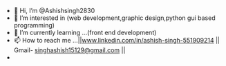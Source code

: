 - 👋 Hi, I’m @Ashishsingh2830
- 👀 I’m interested in (web development,graphic design,python gui based programming)
- 🌱 I’m currently learning ...(front end development)
- 📫 How to reach me ...||www.linkedin.com/in/ashish-singh-551909214 || Gmail- singhashish15129@gmail.com ||
- 

<!---
Ashishsingh2830/Ashishsingh2830 is a ✨ special ✨ repository because its `README.md` (this file) appears on your GitHub profile.
You can click the Preview link to take a look at your changes.
--->
